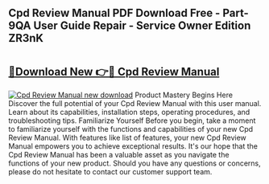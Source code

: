## Cpd Review Manual PDF Download Free - Part-9QA User Guide Repair - Service Owner Edition ZR3nK

# <h2><a href="http://bc28227.oget.top/?id=Cpd+Review+Manual">🔗Download New 👉🔴 Cpd Review Manual</a></h2>

[![Cpd Review Manual new download](https://i.imgur.com/5g1atiW.png)](http://bc28227.oget.top/?id=Cpd+Review+Manual)
Product Mastery Begins Here Discover the full potential of your Cpd Review Manual with this user manual. Learn about its capabilities, installation steps, operating procedures, and troubleshooting tips. Familiarize Yourself Before you begin, take a moment to familiarize yourself with the functions and capabilities of your new Cpd Review Manual. With features like list of features, your new Cpd Review Manual empowers you to achieve exceptional results. It's our hope that the Cpd Review Manual has been a valuable asset as you navigate the functions of your new product. Should you have any questions or concerns, please do not hesitate to contact our customer support team.
